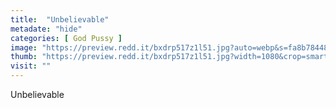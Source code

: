 ```yaml
---
title:  "Unbelievable"
metadate: "hide"
categories: [ God Pussy ]
image: "https://preview.redd.it/bxdrp517z1l51.jpg?auto=webp&s=fa8b7844891c1c6aa570bd2bb2540c88aa2fe041"
thumb: "https://preview.redd.it/bxdrp517z1l51.jpg?width=1080&crop=smart&auto=webp&s=bd6457690fe8b91f6329c25ae3d4d18cf17a67b9"
visit: ""
---
```

Unbelievable
